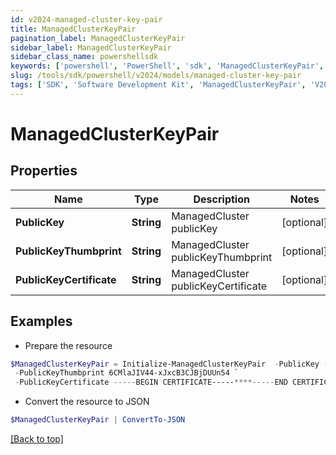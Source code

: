 ```yaml
---
id: v2024-managed-cluster-key-pair
title: ManagedClusterKeyPair
pagination_label: ManagedClusterKeyPair
sidebar_label: ManagedClusterKeyPair
sidebar_class_name: powershellsdk
keywords: ['powershell', 'PowerShell', 'sdk', 'ManagedClusterKeyPair', 'V2024ManagedClusterKeyPair'] 
slug: /tools/sdk/powershell/v2024/models/managed-cluster-key-pair
tags: ['SDK', 'Software Development Kit', 'ManagedClusterKeyPair', 'V2024ManagedClusterKeyPair']
---
```



# ManagedClusterKeyPair

## Properties

Name | Type | Description | Notes
------------ | ------------- | ------------- | -------------
**PublicKey** | **String** | ManagedCluster publicKey | [optional] 
**PublicKeyThumbprint** | **String** | ManagedCluster publicKeyThumbprint | [optional] 
**PublicKeyCertificate** | **String** | ManagedCluster publicKeyCertificate | [optional] 

## Examples

- Prepare the resource
```powershell
$ManagedClusterKeyPair = Initialize-ManagedClusterKeyPair  -PublicKey -----BEGIN PUBLIC KEY-----******-----END PUBLIC KEY----- `
 -PublicKeyThumbprint 6CMlaJIV44-xJxcB3CJBjDUUn54 `
 -PublicKeyCertificate -----BEGIN CERTIFICATE-----****-----END CERTIFICATE-----
```

- Convert the resource to JSON
```powershell
$ManagedClusterKeyPair | ConvertTo-JSON
```


[[Back to top]](#) 

